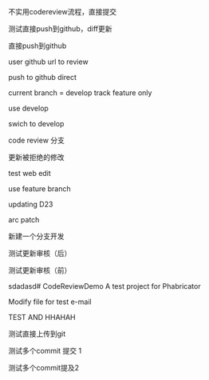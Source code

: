 不实用codereview流程，直接提交	

测试直接push到github，diff更新

直接push到github

user github url to review

push to github direct

current branch = develop
track feature only

use develop

swich to develop

code review 分支

更新被拒绝的修改

test web edit

use feature branch

updating D23

arc patch

新建一个分支开发

测试更新审核（后）

测试更新审核（前）

sdadasd# CodeReviewDemo
A test project for Phabricator

Modify file for test e-mail

TEST AND HHAHAH

测试直接上传到git

测试多个commit 提交 1

测试多个commit提及2
